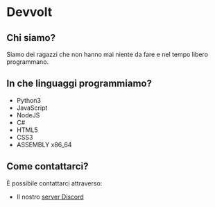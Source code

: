 # Devvolt
## Chi siamo?
Siamo dei ragazzi che non hanno mai niente da fare e nel tempo libero programmano.

## In che linguaggi programmiamo?
- Python3
- JavaScript
- NodeJS
- C#
- HTML5
- CSS3
- ASSEMBLY x86_64

## Come contattarci?
È possibile contattarci attraverso:
- Il nostro [server Discord](https://discord.gg/ekNzAgEJGh)
